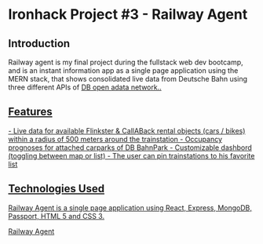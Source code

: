 <h1> Ironhack Project #3 - Railway Agent </h1>

<h2> Introduction </h2>
Railway agent is my final project during  the fullstack web dev bootcamp, and is an instant information app as a single page application using the MERN stack, that shows consolidated live data from Deutsche Bahn using three different APIs of <a href="http://data.deutschebahn.com/dataset?groups=datasets"> DB open adata network..

<h2> Features </h2>
- Live data for available Flinkster & CallABack rental objects (cars / bikes) within a radius of 500 meters around the trainstation
- Occupancy prognoses for attached carparks of DB BahnPark 
- Customizable dashbord (toggling between map or list)
- The user can pin trainstations to his favorite list

<h2> Technologies Used </h2>

Railway Agent is a single page application using  React, Express, MongoDB, Passport, HTML 5 and CSS 3.

<a href="https://railway-agent.herokuapp.com/">Railway Agent</a>
